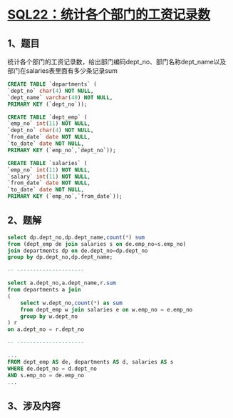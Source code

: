 # [SQL22：统计各个部门的工资记录数](https://www.nowcoder.com/practice/6a62b6c0a7324350a6d9959fa7c21db3?tpId=82&&tqId=29774&rp=1&ru=/ta/sql&qru=/ta/sql/question-ranking)

## 1、题目


统计各个部门的工资记录数，给出部门编码dept_no、部门名称dept_name以及部门在salaries表里面有多少条记录sum

```sql
CREATE TABLE `departments` (
`dept_no` char(4) NOT NULL,
`dept_name` varchar(40) NOT NULL,
PRIMARY KEY (`dept_no`));

CREATE TABLE `dept_emp` (
`emp_no` int(11) NOT NULL,
`dept_no` char(4) NOT NULL,
`from_date` date NOT NULL,
`to_date` date NOT NULL,
PRIMARY KEY (`emp_no`,`dept_no`));

CREATE TABLE `salaries` (
`emp_no` int(11) NOT NULL,
`salary` int(11) NOT NULL,
`from_date` date NOT NULL,
`to_date` date NOT NULL,
PRIMARY KEY (`emp_no`,`from_date`));
```

## 2、题解


```sql
select dp.dept_no,dp.dept_name,count(*) sum 
from (dept_emp de join salaries s on de.emp_no=s.emp_no) 
join departments dp on de.dept_no=dp.dept_no 
group by dp.dept_no,dp.dept_name;

-- ---------------------

select a.dept_no,a.dept_name,r.sum
from departments a join 
(
    select w.dept_no,count(*) as sum
    from dept_emp w join salaries e on w.emp_no = e.emp_no
    group by w.dept_no
) r 
on a.dept_no = r.dept_no

-- ---------------------

...
FROM dept_emp AS de, departments AS d, salaries AS s
WHERE de.dept_no = d.dept_no
AND s.emp_no = de.emp_no
...
```

## 3、涉及内容